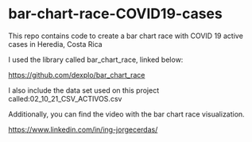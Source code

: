 # bar-chart-race-COVID19-cases
This repo contains code to create a bar chart race with COVID 19 active cases in Heredia, Costa Rica

I used the library called bar_chart_race, linked below:

https://github.com/dexplo/bar_chart_race

I also include the data set used on this project called:02_10_21_CSV_ACTIVOS.csv

Additionally, you can find the video with the bar chart race visualization.

https://www.linkedin.com/in/ing-jorgecerdas/
